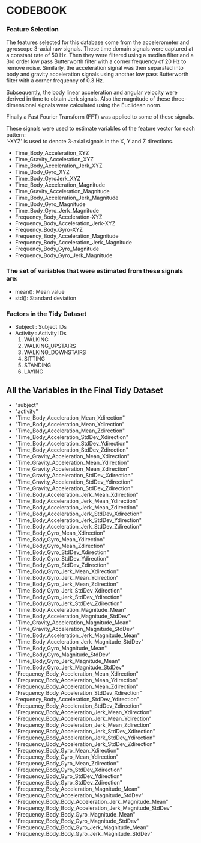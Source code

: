 # CODEBOOK

### Feature Selection 

The features selected for this database come from the accelerometer and gyroscope 3-axial raw signals. These time domain signals were captured at a constant rate of 50 Hz. Then they were filtered using a median filter and a 3rd order low pass Butterworth filter with a corner frequency of 20 Hz to remove noise. Similarly, the acceleration signal was then separated into body and gravity acceleration signals using another low pass Butterworth filter with a corner frequency of 0.3 Hz. 

Subsequently, the body linear acceleration and angular velocity were derived in time to obtain Jerk signals. Also the magnitude of these three-dimensional signals were calculated using the Euclidean norm.

Finally a Fast Fourier Transform (FFT) was applied to some of these signals. 

These signals were used to estimate variables of the feature vector for each pattern:  
'-XYZ' is used to denote 3-axial signals in the X, Y and Z directions.

* Time_Body_Acceleration_XYZ
* Time_Gravity_Acceleration_XYZ
* Time_Body_Acceleration_Jerk_XYZ
* Time_Body_Gyro_XYZ
* Time_Body_GyroJerk_XYZ
* Time_Body_Acceleration_Magnitude
* Time_Gravity_Acceleration_Magnitude
* Time_Body_Acceleration_Jerk_Magnitude
* Time_Body_Gyro_Magnitude
* Time_Body_Gyro_Jerk_Magnitude
* Frequency_Body_Acceleration-XYZ
* Frequency_Body_Acceleration_Jerk-XYZ
* Frequency_Body_Gyro-XYZ
* Frequency_Body_Acceleration_Magnitude
* Frequency_Body_Acceleration_Jerk_Magnitude
* Frequency_Body_Gyro_Magnitude
* Frequency_Body_Gyro_Jerk_Magnitude

### The set of variables that were estimated from these signals are: 

* mean(): Mean value
* std(): Standard deviation

### Factors in the Tidy Dataset
* Subject : Subject IDs
* Activity : Activity IDs
  1. WALKING
  2. WALKING_UPSTAIRS
  3. WALKING_DOWNSTAIRS
  4. SITTING
  5. STANDING
  6. LAYING

## All the Variables in the Final Tidy Dataset
- "subject"
- "activity"
- "Time_Body_Acceleration_Mean_Xdirection"
- "Time_Body_Acceleration_Mean_Ydirection"
- "Time_Body_Acceleration_Mean_Zdirection"
- "Time_Body_Acceleration_StdDev_Xdirection"
- "Time_Body_Acceleration_StdDev_Ydirection"
- "Time_Body_Acceleration_StdDev_Zdirection"
- "Time_Gravity_Acceleration_Mean_Xdirection"
- "Time_Gravity_Acceleration_Mean_Ydirection"
- "Time_Gravity_Acceleration_Mean_Zdirection"
- "Time_Gravity_Acceleration_StdDev_Xdirection"
- "Time_Gravity_Acceleration_StdDev_Ydirection"
- "Time_Gravity_Acceleration_StdDev_Zdirection"
- "Time_Body_Acceleration_Jerk_Mean_Xdirection"
- "Time_Body_Acceleration_Jerk_Mean_Ydirection"
- "Time_Body_Acceleration_Jerk_Mean_Zdirection"
- "Time_Body_Acceleration_Jerk_StdDev_Xdirection"
- "Time_Body_Acceleration_Jerk_StdDev_Ydirection"
- "Time_Body_Acceleration_Jerk_StdDev_Zdirection"
- "Time_Body_Gyro_Mean_Xdirection"
- "Time_Body_Gyro_Mean_Ydirection"
- "Time_Body_Gyro_Mean_Zdirection"
- "Time_Body_Gyro_StdDev_Xdirection"
- "Time_Body_Gyro_StdDev_Ydirection"
- "Time_Body_Gyro_StdDev_Zdirection"
- "Time_Body_Gyro_Jerk_Mean_Xdirection"
- "Time_Body_Gyro_Jerk_Mean_Ydirection"
- "Time_Body_Gyro_Jerk_Mean_Zdirection"
- "Time_Body_Gyro_Jerk_StdDev_Xdirection"
- "Time_Body_Gyro_Jerk_StdDev_Ydirection"
- "Time_Body_Gyro_Jerk_StdDev_Zdirection"
- "Time_Body_Acceleration_Magnitude_Mean"
- "Time_Body_Acceleration_Magnitude_StdDev"
- "Time_Gravity_Acceleration_Magnitude_Mean"
- "Time_Gravity_Acceleration_Magnitude_StdDev"
- "Time_Body_Acceleration_Jerk_Magnitude_Mean"
- "Time_Body_Acceleration_Jerk_Magnitude_StdDev"
- "Time_Body_Gyro_Magnitude_Mean"
- "Time_Body_Gyro_Magnitude_StdDev"
- "Time_Body_Gyro_Jerk_Magnitude_Mean"
- "Time_Body_Gyro_Jerk_Magnitude_StdDev"
- "Frequency_Body_Acceleration_Mean_Xdirection"
- "Frequency_Body_Acceleration_Mean_Ydirection"
- "Frequency_Body_Acceleration_Mean_Zdirection"
- "Frequency_Body_Acceleration_StdDev_Xdirection"
- Frequency_Body_Acceleration_StdDev_Ydirection"
- "Frequency_Body_Acceleration_StdDev_Zdirection"
- "Frequency_Body_Acceleration_Jerk_Mean_Xdirection"
- "Frequency_Body_Acceleration_Jerk_Mean_Ydirection"
- "Frequency_Body_Acceleration_Jerk_Mean_Zdirection"
- "Frequency_Body_Acceleration_Jerk_StdDev_Xdirection"
- "Frequency_Body_Acceleration_Jerk_StdDev_Ydirection"
- "Frequency_Body_Acceleration_Jerk_StdDev_Zdirection"
- "Frequency_Body_Gyro_Mean_Xdirection"
- "Frequency_Body_Gyro_Mean_Ydirection"
- "Frequency_Body_Gyro_Mean_Zdirection"
- "Frequency_Body_Gyro_StdDev_Xdirection"
- "Frequency_Body_Gyro_StdDev_Ydirection"
- "Frequency_Body_Gyro_StdDev_Zdirection"
- "Frequency_Body_Acceleration_Magnitude_Mean"
- "Frequency_Body_Acceleration_Magnitude_StdDev"
- "Frequency_Body_Body_Acceleration_Jerk_Magnitude_Mean"
- "Frequency_Body_Body_Acceleration_Jerk_Magnitude_StdDev"
- "Frequency_Body_Body_Gyro_Magnitude_Mean"
- "Frequency_Body_Body_Gyro_Magnitude_StdDev"
- "Frequency_Body_Body_Gyro_Jerk_Magnitude_Mean"
- "Frequency_Body_Body_Gyro_Jerk_Magnitude_StdDev"